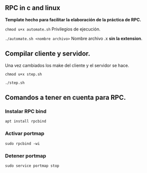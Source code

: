 ## RPC in c and linux

**Template hecho para facilitar la elaboración de la práctica de RPC.**

`chmod u+x automate.sh` Privilegios de ejecución.

`./automate.sh <nombre archivo>` Nombre archivo .x **sin la extension**.

## Compilar cliente y servidor.

Una vez cambiados los make del cliente y el servidor se hace.

`chmod u+x step.sh`

`./step.sh`

## Comandos a tener en cuenta para RPC.

### Instalar RPC bind

```
apt install rpcbind
```

### Activar portmap
```
sudo rpcbind -wi
```

### Detener portmap

```
sudo service portmap stop
```

